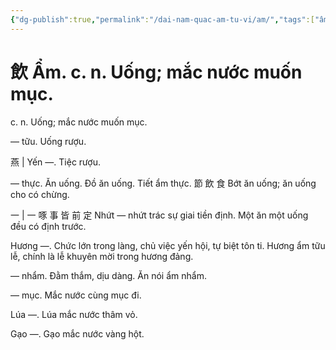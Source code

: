 ```yaml
---
{"dg-publish":true,"permalink":"/dai-nam-quac-am-tu-vi/am/","tags":["âm-tự-vị"],"created":"2025-08-16T13:46:43.100+07:00"}
---
```


# 飲 Ẩm. c. n. Uống; mắc nước muốn mục.

c. n. Uống; mắc nước muốn mục.


― tữu. Uống rượu.

燕 | Yến —. Tiệc rượu.

— thực. Ăn uống. Đồ ăn uống. Tiết ẩm thực. 節 飲 食 Bớt ăn uống; ăn uống cho có chừng.

一 | 一 啄 事 皆 前 定 Nhứt — nhứt trác sự giai tiền định. Một ăn một uống đều có định trước.

Hương —. Chức lớn trong làng, chủ việc yến hội, tự biệt tôn ti. Hương ẩm tữu lễ, chính là lễ khuyên mời trong hương đảng.

— nhẩm. Đằm thắm, dịu dàng. Ăn nói ẩm nhẩm.

— mục. Mắc nước cùng mục đi.

Lúa —. Lúa mắc nước thâm vỏ.

Gạo —. Gạo mắc nước vàng hột.